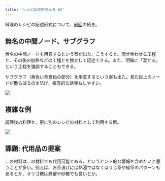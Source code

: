 ```yaml
---
title: 'レシピ記述形式メモ #2'
---
```

料理のレシピの記述形式について、[前回](https://r7kamura.com/articles/2022-05-13-mermaid-recipe-memo)の続き。

無名の中間ノード、サブグラフ
--------------

無名の中間ノードを用意するという案が出た。こうすると、混ぜ合わせる工程と、その後の加熱などの工程とを独立して記述できる。また、明確に「混ぜる」という工程を強調することもできる。

サブグラフ（黄色い背景色の部分）を用意するという案も出た。見た目上のノードが散らばるのを防げ、視覚的な誘導もしやすい。

![](https://lh6.googleusercontent.com/0my3ShEzGbC8LUH9cmxx9TbEiCc-iP2F5hwoKUtArMdtHb1CJ-UGFYiMM8YL9fHRBatQOw2Da_cm1ZPR2kC4T38eeA5CBJlEy7xdHbuqU6e-MFzy0Wq_RJMghny97nICCKyolZoNRhBSrd6rJiLACujSE4T_Ot4XGOa3AH5KK1Mr6irKz3dkrD2E)

複雑な例
----

調理後の料理を、更に別のレシピの材料として利用する例。

![](https://lh4.googleusercontent.com/giP83vhyRMF6vpbh0hl7ks2dycBpP6raDbRElTzMxf9lb9V-Jvx_mOikxLOy597B4AJvr8l14dl0p0WM-2hhbDR-NAXZRiPlKunkoBh-a4fmQ6Ns5oVI7gc6vEEBl2xcQfoMCNsGdTRJm6iUHed4dz7PtZSyn0C0yBAey0BoU_n30ERB2CuNjU1Y)

課題: 代用品の提案
----------

この材料はこの材料でも代用可能である、というヒント的な情報を含めたいと思うことが多い。例えば、お茶漬けには熱湯ではなくほうじ茶や緑茶のパターンもあるとか、オリゴ糖は蜂蜜や砂糖でも良いとか。
